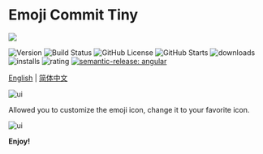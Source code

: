 <!--
* @Author                : Robert Huang<56649783@qq.com>
* @CreatedDate           : 2023-02-04 20:34:47
* @LastEditors           : Robert Huang<56649783@qq.com>
* @LastEditDate          : 2023-02-04 20:35:05
* @FilePath              : emoji-commit/README.md
* @CopyRight             : MerBleueAviation
-->

# Emoji Commit Tiny

![](https://github.com/hks2002/emoji-commit-tiny/raw/master/images/icon.png)

![Version](https://img.shields.io/github/package-json/v/hks2002/emoji-commit-tiny)
![Build Status](https://img.shields.io/github/actions/workflow/status/hks2002/emoji-commit-tiny/Build.yml)
![GitHub License](https://img.shields.io/github/license/hks2002/emoji-commit-tiny)
![GitHub Starts](https://img.shields.io/github/stars/hks2002/emoji-commit-tiny)
![downloads](https://img.shields.io/visual-studio-marketplace/d/MerBleueAviation.emoji-commit-tiny)
![installs](https://img.shields.io/visual-studio-marketplace/i/MerBleueAviation.emoji-commit-tiny)
![rating](https://img.shields.io/visual-studio-marketplace/r/MerBleueAviation.emoji-commit-tiny)
[![semantic-release: angular](https://img.shields.io/badge/semantic--release-angular-e10079?logo=semantic-release)](https://github.com/semantic-release/semantic-release)

[English](./README.md) | [简体中文](./README.zh-cn.md)

![ui](https://github.com/hks2002/emoji-commit-tiny/raw/master/images/ui.png)

Allowed you to customize the emoji icon, change it to your favorite icon.

![ui](https://github.com/hks2002/emoji-commit-tiny/raw/master/images/setting.png)

**Enjoy!**
